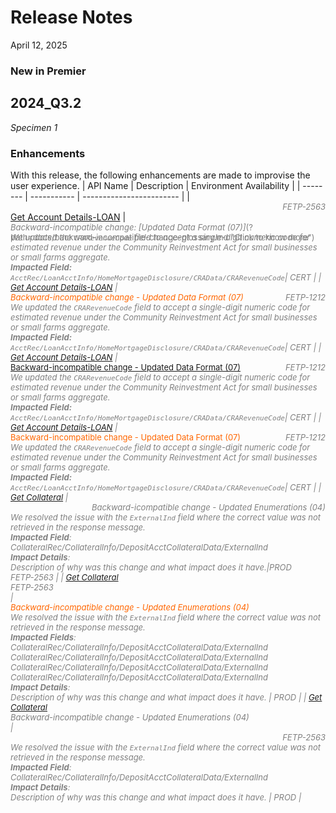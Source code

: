 # Release Notes

<!-- 
type: tab 
titles: Premier
-->
 April 12, 2025
 <!-- display of the adding JIRA IDs  -->
  ### New in Premier
## 2024_Q3.2
_Specimen 1_
### Enhancements
With this release, the following enhancements are made to improvise the user experience. 
| API Name | Description | Environment Availability |
| -------- | ----------- | ------------------------ |
| <span style="font-size: small; color: gray; font-style: italic; text-align: right; display: block;">FETP-2563</span><a href="../api/?type=post&path=/acctservice/acctmgmt/accounts/secured" title="Click to open">Get Account Details-LOAN</a> | <span style="font-size: small; color: gray; font-style: italic; display: block; position: relative;"> <span style=" color: dark gray; font-style: normal; position: absolute; right: 0;">*Backward-incompatible change: [Updated Data Format (07)]*(?path=docs/backward-incompatible-change-glossary.md "Click to know more") </span><br>We updated the `CRARevenueCode` field to accept a single-digit numeric code for estimated revenue under the Community Reinvestment Act for small businesses or small farms aggregate.<br> **Impacted Field:** <br>`AcctRec/LoanAcctInfo/HomeMortgageDisclosure/CRAData/CRARevenueCode`| CERT |
| <a href="../api/?type=post&path=/acctservice/acctmgmt/accounts/secured" title="Click to open">Get Account Details-LOAN</a> | <span style="color: gray; font-style: italic; display: block; position: relative;"> <span style=" color: #ff6600; font-style: normal; position: absolute; left: 0;">*Backward-incompatible change - Updated Data Format (07)* </span><span style="position: absolute; right: 0;">FETP-1212 </span></span><br>We updated the `CRARevenueCode` field to accept a single-digit numeric code for estimated revenue under the Community Reinvestment Act for small businesses or small farms aggregate.<br> **Impacted Field:** <br>`AcctRec/LoanAcctInfo/HomeMortgageDisclosure/CRAData/CRARevenueCode`| CERT |
| <a href="../api/?type=post&path=/acctservice/acctmgmt/accounts/secured" title="Click to open">Get Account Details-LOAN</a> | <span style="color: gray; font-style: italic; display: block; position: relative;"> <span style=" color: #ff6600; font-style: normal; position: absolute; left: 0;">[Backward-incompatible change - Updated Data Format (07)](?path=docs/backward-incompatible-change-glossary.md "Click to open") </span><span style="position: absolute; right: 0;">FETP-1212 </span></span><br>We updated the `CRARevenueCode` field to accept a single-digit numeric code for estimated revenue under the Community Reinvestment Act for small businesses or small farms aggregate.<br> **Impacted Field:** <br>`AcctRec/LoanAcctInfo/HomeMortgageDisclosure/CRAData/CRARevenueCode`| CERT |
| <a href="../api/?type=post&path=/acctservice/acctmgmt/accounts/secured" title="Click to open">Get Account Details-LOAN</a> | <span style="color: gray; font-style: italic; display: block; position: relative;"> <span style=" color: #ff6600; font-style: normal; position: absolute; left: 0;">Backward-incompatible change - Updated Data Format (07) </span><span style="position: absolute; right: 0;">FETP-1212 </span></span><br>We updated the `CRARevenueCode` field to accept a single-digit numeric code for estimated revenue under the Community Reinvestment Act for small businesses or small farms aggregate.<br> **Impacted Field:** <br>`AcctRec/LoanAcctInfo/HomeMortgageDisclosure/CRAData/CRARevenueCode`| CERT |
| <a href="../api/?type=post&path=/collateralservice/collateral/collateral/secured" title="Click to open"> Get Collateral</a> |<span style="font-size: small; color: gray; font-style: italic; text-align: right; display: block;">Backward-icompatible change - Updated Enumerations (04)</span>We resolved the issue with the `ExternalInd` field where the correct value was not retrieved in the response message. <Br> **Impacted Field**: <br> CollateralRec/CollateralInfo/DepositAcctCollateralData/ExternalInd <br> **Impact Details**: <br>Description of why was this change and what impact does it have.|PROD <br><span style="font-size: small; color: gray; font-style: italic; text-align: left; display: block;">FETP-2563 | <!-- FETP-2563 PROD as on 25 Oct 24. -->
|  <a href="../api/?type=post&path=/collateralservice/collateral/collateral/secured" title="Click to open"> Get Collateral</a><br> <span style="font-size: small; color: gray; font-style: italic; text-align: left; display: block;">FETP-2563</span> |<span style="color: #ff6600; font-style: italic; text-align: left; display: block;">Backward-incompatible change - Updated Enumerations (04)</span>We resolved the issue with the `ExternalInd` field where the correct value was not retrieved in the response message. <br> **Impacted Fields**: <br> CollateralRec/CollateralInfo/DepositAcctCollateralData/ExternalInd <br> CollateralRec/CollateralInfo/DepositAcctCollateralData/ExternalInd <br> CollateralRec/CollateralInfo/DepositAcctCollateralData/ExternalInd <br> CollateralRec/CollateralInfo/DepositAcctCollateralData/ExternalInd <br> **Impact Details**: <br> Description of why was this change and what impact does it have. | PROD | <!-- FETP-2563 PROD as on 25 Oct 24. -->
|  <a href="../api/?type=post&path=/collateralservice/collateral/collateral/secured" title="Click to open"> Get Collateral</a> <br> <span style="font-size: small; color: gray; font-style: italic; text-align: left; display: block;">Backward-incompatible change - Updated Enumerations (04) </span> | <span style="font-size: small; color: gray; font-style: italic; text-align: right; display: block;">FETP-2563</span> We resolved the issue with the `ExternalInd` field where the correct value was not retrieved in the response message. <Br> **Impacted Field**: <br> CollateralRec/CollateralInfo/DepositAcctCollateralData/ExternalInd <br> **Impact Details**: <br> Description of why was this change and what impact does it have. | PROD | <!-- FETP-2563 PROD as on 25 Oct 24. -->
<!-- type: tab-end -->
